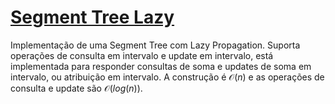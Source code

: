 # [Segment Tree Lazy](seg_tree_lazy.cpp)

Implementação de uma Segment Tree com Lazy Propagation. Suporta operações de consulta em intervalo e update em intervalo, está implementada para responder consultas de soma e updates de soma em intervalo, ou atribuição em intervalo. A construção é $\mathcal{O}(n)$ e as operações de consulta e update são $\mathcal{O}(log(n))$.
